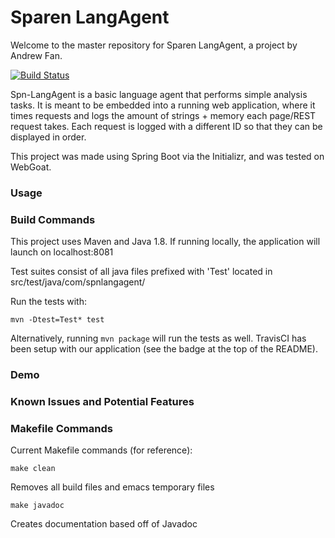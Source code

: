 # Sparen LangAgent

Welcome to the master repository for Sparen LangAgent, a project by Andrew Fan.

[![Build Status](https://travis-ci.com/Sparen/Spn-LangAgent.svg?branch=master)](https://travis-ci.com/Sparen/Spn-LangAgent)

Spn-LangAgent is a basic language agent that performs simple analysis tasks. It is meant to be embedded into a running web application, where it times requests and logs the amount of strings + memory each page/REST request takes. Each request is logged with a different ID so that they can be displayed in order. 

This project was made using Spring Boot via the Initializr, and was tested on WebGoat.

### Usage


### Build Commands

This project uses Maven and Java 1.8. If running locally, the application will launch on localhost:8081

Test suites consist of all java files prefixed with 'Test' located in src/test/java/com/spnlangagent/

Run the tests with:

```
mvn -Dtest=Test* test
```

Alternatively, running `mvn package` will run the tests as well. TravisCI has been setup with our application (see the badge at the top of the README).

### Demo



### Known Issues and Potential Features


### Makefile Commands

Current Makefile commands (for reference):

```
make clean
```
Removes all build files and emacs temporary files

```
make javadoc
```
Creates documentation based off of Javadoc

